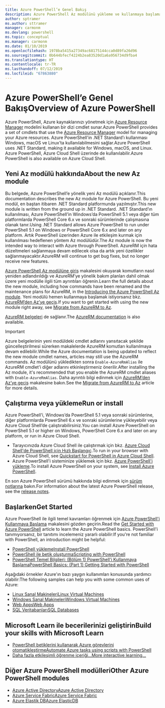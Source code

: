 ```yaml
---
title: Azure PowerShell’e Genel Bakış
description: Azure PowerShell Az modülünü yükleme ve kullanmaya başlama hakkında bilgiler içeren genel bir bakış.
author: sptramer
ms.author: sttramer
manager: carmonm
ms.devlang: powershell
ms.topic: conceptual
ms.manager: carmonm
ms.date: 01/10/2019
ms.openlocfilehash: 1978ba5415a27349ac68175144cca0d89fa26d96
ms.sourcegitcommit: 0b644bfecf4224b2ea83520d1a6a956734d9fba4
ms.translationtype: HT
ms.contentlocale: tr-TR
ms.lasthandoff: 07/12/2019
ms.locfileid: "67863880"
---
```

# <a name="overview-of-azure-powershell"></a><span data-ttu-id="58d24-103">Azure PowerShell’e Genel Bakış</span><span class="sxs-lookup"><span data-stu-id="58d24-103">Overview of Azure PowerShell</span></span>

<span data-ttu-id="58d24-104">Azure PowerShell, Azure kaynaklarınızı yönetmek için [Azure Resource Manager](/azure/azure-resource-manager/resource-group-overview) modelini kullanan bir dizi cmdlet sunar.</span><span class="sxs-lookup"><span data-stu-id="58d24-104">Azure PowerShell provides a set of cmdlets that use the [Azure Resource Manager](/azure/azure-resource-manager/resource-group-overview) model for managing your Azure resources.</span></span> <span data-ttu-id="58d24-105">Azure PowerShell'in .NET Standard’ı kullanması Windows, macOS ve Linux’ta kullanılabilmesini sağlar.</span><span class="sxs-lookup"><span data-stu-id="58d24-105">Azure PowerShell uses .NET Standard, making it available for Windows, macOS, and Linux.</span></span>
<span data-ttu-id="58d24-106">Azure PowerShell, Azure Cloud Shell üzerinde de kullanılabilir.</span><span class="sxs-lookup"><span data-stu-id="58d24-106">Azure PowerShell is also available on Azure Cloud Shell.</span></span>

## <a name="about-the-new-az-module"></a><span data-ttu-id="58d24-107">Yeni Az modülü hakkında</span><span class="sxs-lookup"><span data-stu-id="58d24-107">About the new Az module</span></span>

<span data-ttu-id="58d24-108">Bu belgede, Azure PowerShell’e yönelik yeni Az modülü açıklanır.</span><span class="sxs-lookup"><span data-stu-id="58d24-108">This documentation describes the new Az module for Azure PowerShell.</span></span> <span data-ttu-id="58d24-109">Bu yeni modül, en baştan itibaren .NET Standard platformunda yazılmıştır.</span><span class="sxs-lookup"><span data-stu-id="58d24-109">This new module is written from the ground up in .NET Standard.</span></span> <span data-ttu-id="58d24-110">.NET Standard’ın kullanılması, Azure PowerShell’in Windows’da PowerShell 5.1 veya diğer tüm platformlarda PowerShell Core 6.x ve sonraki sürümlerinde çalışmasına olanak tanır.</span><span class="sxs-lookup"><span data-stu-id="58d24-110">Using .NET Standard allows Azure PowerShell to run under PowerShell 5.1 on Windows or PowerShell Core 6.x and later on any platform.</span></span> <span data-ttu-id="58d24-111">Artık PowerShell üzerinden Azure ile etkileşim kurmak için kullanılması hedeflenen yöntem Az modülüdür.</span><span class="sxs-lookup"><span data-stu-id="58d24-111">The Az module is now the intended way to interact with Azure through PowerShell.</span></span>
<span data-ttu-id="58d24-112">AzureRM için hata düzeltmeleri sağlanmaya devam edilecek olsa da artık yeni özellikler sağlanmayacaktır.</span><span class="sxs-lookup"><span data-stu-id="58d24-112">AzureRM will continue to get bug fixes, but no longer receive new features.</span></span>

<span data-ttu-id="58d24-113">[Azure PowerShell Az modülüne giriş](new-azureps-module-az.md) makalesini okuyarak komutların nasıl yeniden adlandırıldığı ve AzureRM’ye yönelik bakım planları dahil olmak üzere yeni modülle ilgili tüm ayrıntıları öğrenin.</span><span class="sxs-lookup"><span data-stu-id="58d24-113">Learn the full details about the new module, including how commands have been renamed and the maintenance plans for AzureRM, in the [Introducing the Azure PowerShell Az module](new-azureps-module-az.md).</span></span> <span data-ttu-id="58d24-114">Yeni modülü hemen kullanmaya başlamak istiyorsanız bkz. [AzureRM’den Az’ye geçiş](migrate-from-azurerm-to-az.md).</span><span class="sxs-lookup"><span data-stu-id="58d24-114">If you want to get started with using the new module right away, see [Migrate from AzureRM to Az](migrate-from-azurerm-to-az.md).</span></span>

<span data-ttu-id="58d24-115">[AzureRM belgeleri](/powershell/azure/azurerm) de sağlanır.</span><span class="sxs-lookup"><span data-stu-id="58d24-115">The [AzureRM documentation](/powershell/azure/azurerm) is also available.</span></span>

> [!IMPORTANT]
>
> <span data-ttu-id="58d24-116">Azure belgelerinin yeni modüldeki cmdlet adlarını yansıtacak şekilde güncelleştirilmesi sürerken makalelerde AzureRM komutları kullanılmaya devam edilebilir.</span><span class="sxs-lookup"><span data-stu-id="58d24-116">While the Azure documentation is being updated to reflect the new module cmdlet names, articles may still use the AzureRM commands.</span></span> <span data-ttu-id="58d24-117">Az modülünü yükledikten sonra `Enable-AzureRmAlias` ile AzureRM cmdlet'i diğer adlarını etkinleştirmeniz önerilir.</span><span class="sxs-lookup"><span data-stu-id="58d24-117">After installing the Az module, it's recommended that you enable the AzureRM cmdlet aliases with `Enable-AzureRmAlias`.</span></span> <span data-ttu-id="58d24-118">Daha ayrıntılı bilgi edinmek için [AzureRM’den Az’ye geçiş](migrate-from-azurerm-to-az.md) makalesine bakın.</span><span class="sxs-lookup"><span data-stu-id="58d24-118">See the [Migrate from AzureRM to Az](migrate-from-azurerm-to-az.md) article for more details.</span></span>

## <a name="run-or-install"></a><span data-ttu-id="58d24-119">Çalıştırma veya yükleme</span><span class="sxs-lookup"><span data-stu-id="58d24-119">Run or install</span></span>

<span data-ttu-id="58d24-120">Azure PowerShell’i, Windows’da PowerShell 5.1 veya sonraki sürümlerine, diğer platformlarda PowerShell 6.x ve sonraki sürümlerine yükleyebilir veya Azure Cloud Shell’de çalıştırabilirsiniz.</span><span class="sxs-lookup"><span data-stu-id="58d24-120">You can install Azure PowerShell on PowerShell 5.1 or higher on Windows, PowerShell Core 6.x and later on any platform, or run in Azure Cloud Shell.</span></span>

* <span data-ttu-id="58d24-121">Tarayıcınızda Azure Cloud Shell ile çalıştırmak için bkz. [Azure Cloud Shell'de PowerShell için Hızlı Başlangıç](/azure/cloud-shell/quickstart-powershell).</span><span class="sxs-lookup"><span data-stu-id="58d24-121">To run in your browser with Azure Cloud Shell, see [Quickstart for PowerShell in Azure Cloud Shell](/azure/cloud-shell/quickstart-powershell).</span></span>
* <span data-ttu-id="58d24-122">Azure PowerShell'i sisteminize yüklemek için bkz. [Azure PowerShell'i yükleme](install-az-ps.md).</span><span class="sxs-lookup"><span data-stu-id="58d24-122">To install Azure PowerShell on your system, see [Install Azure PowerShell](install-az-ps.md).</span></span>

<span data-ttu-id="58d24-123">En son Azure PowerShell sürümü hakkında bilgi edinmek için [sürüm notlarına](release-notes-azureps.md) bakın.</span><span class="sxs-lookup"><span data-stu-id="58d24-123">For information about the latest Azure PowerShell release, see the [release notes](release-notes-azureps.md).</span></span>

## <a name="get-started"></a><span data-ttu-id="58d24-124">Başlarken</span><span class="sxs-lookup"><span data-stu-id="58d24-124">Get Started</span></span>

<span data-ttu-id="58d24-125">Azure PowerShell ile ilgili temel kavramları öğrenmek için [Azure PowerShell'i Kullanmaya Başlama](get-started-azureps.md) makalesini gözden geçirin.</span><span class="sxs-lookup"><span data-stu-id="58d24-125">Read the [Get Started with Azure PowerShell](get-started-azureps.md) article to learn the Azure PowerShell basics.</span></span> <span data-ttu-id="58d24-126">PowerShell'i tanımıyorsanız, bir tanıtımı incelemeniz yararlı olabilir:</span><span class="sxs-lookup"><span data-stu-id="58d24-126">If you're not familiar with PowerShell, an introduction might be helpful:</span></span>

* [<span data-ttu-id="58d24-127">PowerShell yükleme</span><span class="sxs-lookup"><span data-stu-id="58d24-127">Install PowerShell</span></span>](/powershell/scripting/install/installing-powershell)
* [<span data-ttu-id="58d24-128">PowerShell ile betik oluşturma</span><span class="sxs-lookup"><span data-stu-id="58d24-128">Scripting with PowerShell</span></span>](/powershell/scripting/powershell-scripting)
* [<span data-ttu-id="58d24-129">PowerShell Temel Bilgileri: (Bölüm 1) PowerShell'i Kullanmaya Başlama</span><span class="sxs-lookup"><span data-stu-id="58d24-129">PowerShell Basics: (Part 1) Getting Started with PowerShell</span></span>](https://channel9.msdn.com/Blogs/Taste-of-Premier/PowerShellBasicsPart1)

<span data-ttu-id="58d24-130">Aşağıdaki örnekler Azure'ın bazı yaygın kullanımları konusunda yardımcı olabilir:</span><span class="sxs-lookup"><span data-stu-id="58d24-130">The following samples can help you with some common uses of Azure:</span></span>

* [<span data-ttu-id="58d24-131">Linux Sanal Makineleri</span><span class="sxs-lookup"><span data-stu-id="58d24-131">Linux Virtual Machines</span></span>](/azure/virtual-machines/virtual-machines-linux-powershell-samples?toc=/powershell/azure/toc.json)
* [<span data-ttu-id="58d24-132">Windows Sanal Makineleri</span><span class="sxs-lookup"><span data-stu-id="58d24-132">Windows Virtual Machines</span></span>](/azure/virtual-machines/virtual-machines-windows-powershell-samples?toc=/powershell/azure/toc.json)
* [<span data-ttu-id="58d24-133">Web Apps</span><span class="sxs-lookup"><span data-stu-id="58d24-133">Web Apps</span></span>](/azure/app-service-web/app-service-powershell-samples?toc=/powershell/azure/toc.json)
* [<span data-ttu-id="58d24-134">SQL Veritabanları</span><span class="sxs-lookup"><span data-stu-id="58d24-134">SQL Databases</span></span>](/azure/sql-database/sql-database-powershell-samples?toc=/powershell/azure/toc.json)

## <a name="build-your-skills-with-microsoft-learn"></a><span data-ttu-id="58d24-135">Microsoft Learn ile becerilerinizi geliştirin</span><span class="sxs-lookup"><span data-stu-id="58d24-135">Build your skills with Microsoft Learn</span></span>

- [<span data-ttu-id="58d24-136">PowerShell betiklerini kullanarak Azure görevlerini otomatikleştirme</span><span class="sxs-lookup"><span data-stu-id="58d24-136">Automate Azure tasks using scripts with PowerShell</span></span>](/learn/modules/automate-azure-tasks-with-powershell/)
- [<span data-ttu-id="58d24-137">Daha fazla etkileşimli öğrenme içeriği...</span><span class="sxs-lookup"><span data-stu-id="58d24-137">More interactive learning...</span></span>](/learn/browse/?term=powershell)

## <a name="other-azure-powershell-modules"></a><span data-ttu-id="58d24-138">Diğer Azure PowerShell modülleri</span><span class="sxs-lookup"><span data-stu-id="58d24-138">Other Azure PowerShell modules</span></span>

* [<span data-ttu-id="58d24-139">Azure Active Directory</span><span class="sxs-lookup"><span data-stu-id="58d24-139">Azure Active Directory</span></span>](/powershell/azure/active-directory/)
* [<span data-ttu-id="58d24-140">Azure Service Fabric</span><span class="sxs-lookup"><span data-stu-id="58d24-140">Azure Service Fabric</span></span>](/powershell/azure/service-fabric/)
* [<span data-ttu-id="58d24-141">Azure Elastik DB</span><span class="sxs-lookup"><span data-stu-id="58d24-141">Azure ElasticDB</span></span>](/powershell/azure/elasticdbjobs/)
